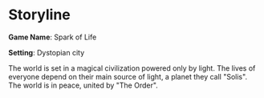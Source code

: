 # Storyline

**Game Name**: Spark of Life

**Setting**: Dystopian city

The world is set in a magical civilization powered only by light. The lives of everyone depend on their main source of light, a planet they call "Solis". The world is in peace, united by "The Order".
